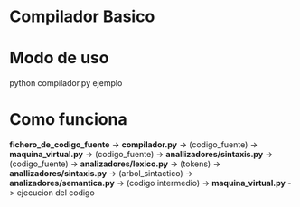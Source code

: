 # Compilador Basico

# Modo de uso

python compilador.py ejemplo

# Como funciona

**fichero_de_codigo_fuente** -> **compilador.py** -> (codigo_fuente) -> **maquina_virtual.py** -> (codigo_fuente) -> **anallizadores/sintaxis.py** -> (codigo_fuente) -> **analizadores/lexico.py** -> (tokens) -> **anallizadores/sintaxis.py** -> (arbol_sintactico) -> **analizadores/semantica.py** -> (codigo intermedio) -> **maquina_virtual.py** -> ejecucion del codigo
